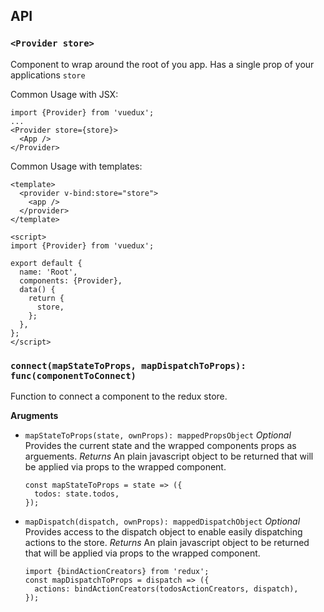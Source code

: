 ## API

<a name="provider"></a>
### `<Provider store>`
Component to wrap around the root of you app. Has a single prop of your applications `store`


Common Usage with JSX:
```
import {Provider} from 'vuedux';
...
<Provider store={store}>
  <App />
</Provider>
```
Common Usage with templates:
```
<template>
  <provider v-bind:store="store">
    <app />
  </provider>
</template>

<script>
import {Provider} from 'vuedux';

export default {
  name: 'Root',
  components: {Provider},
  data() {
    return {
      store,
    };
  },
};
</script>
```

<a name="connect"></a>
### `connect(mapStateToProps, mapDispatchToProps): func(componentToConnect)`
Function to connect a component to the redux store.

**Arugments**
* `mapStateToProps(state, ownProps): mappedPropsObject`
  *Optional* Provides the current state and the wrapped components props as arguements.
  *Returns* An plain javascript object to be returned that will be applied via props to the wrapped component.
  ```
  const mapStateToProps = state => ({
    todos: state.todos,
  });
  ```
* `mapDispatch(dispatch, ownProps): mappedDispatchObject`
  *Optional* Provides access to the dispatch object to enable easily dispatching actions to the store.
  *Returns* An plain javascript object to be returned that will be applied via props to the wrapped component.
  ```
  import {bindActionCreators} from 'redux';
  const mapDispatchToProps = dispatch => ({
    actions: bindActionCreators(todosActionCreators, dispatch),
  });
  ```

